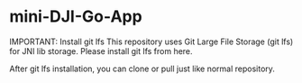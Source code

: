 # mini-DJI-Go-App

IMPORTANT: Install git lfs
This repository uses Git Large File Storage (git lfs) for JNI lib storage. Please install git lfs from here.

After git lfs installation, you can clone or pull just like normal repository.
